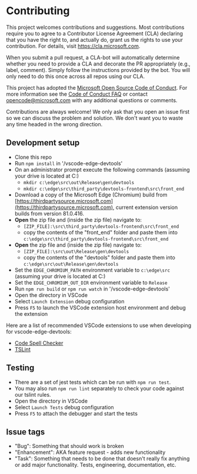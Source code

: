 # Contributing

This project welcomes contributions and suggestions.  Most contributions require you to agree to a
Contributor License Agreement (CLA) declaring that you have the right to, and actually do, grant us
the rights to use your contribution. For details, visit https://cla.microsoft.com.

When you submit a pull request, a CLA-bot will automatically determine whether you need to provide
a CLA and decorate the PR appropriately (e.g., label, comment). Simply follow the instructions
provided by the bot. You will only need to do this once across all repos using our CLA.

This project has adopted the [Microsoft Open Source Code of Conduct](https://opensource.microsoft.com/codeofconduct/).
For more information see the [Code of Conduct FAQ](https://opensource.microsoft.com/codeofconduct/faq/) or
contact [opencode@microsoft.com](mailto:opencode@microsoft.com) with any additional questions or comments.

Contributions are always welcome! We only ask that you open an issue first so we can discuss the problem and solution. We don't want you to waste any time headed in the wrong direction.

## Development setup
* Clone this repo
* Run `npm install` in '/vscode-edge-devtools'
* On an administrator prompt execute the following commands (assuming your drive is located at C:\)
  * `mkdir c:\edge\src\out\Release\gen\devtools`
  * `mkdir c:\edge\src\third_party\devtools-frontend\src\front_end`
* Download a copy of the Microsoft Edge (Chromium) build from [https://thirdpartysource.microsoft.com](https://thirdpartysource.microsoft.com), current extension version builds from version 81.0.416.
* **Open** the zip file and (inside the zip file) navigate to:
  * `[ZIP_FILE]:\src\third_party\devtools-frontend\src\front_end`
  * copy the contents of the "front_end" folder and paste them into `c:\edge\src\third_party\devtools-frontend\src\front_end`
* **Open** the zip file and (inside the zip file) navigate to:
  * `[ZIP_FILE]:\src\out\Release\gen\devtools`
  * copy the contents of the "devtools" folder and paste them into `c:\edge\src\out\Release\gen\devtools`
* Set the `EDGE_CHROMIUM_PATH` environment variable to `c:\edge\src` (assuming your drive is located at C:\)
* Set the `EDGE_CHROMIUM_OUT_DIR` environment variable to `Release`
* Run `npm run build` or `npm run watch` in '/vscode-edge-devtools'
* Open the directory in VSCode
* Select `Launch Extension` debug configuration
* Press `F5` to launch the VSCode extension host environment and debug the extension

Here are a list of recommended VSCode extensions to use when developing for vscode-edge-devtools:
* [Code Spell Checker](https://marketplace.visualstudio.com/items?itemName=streetsidesoftware.code-spell-checker)
* [TSLint](https://marketplace.visualstudio.com/items?itemName=ms-vscode.vscode-typescript-tslint-plugin)


## Testing
* There are a set of jest tests which can be run with `npm run test`.
* You may also run `npm run lint` separately to check your code against our tslint rules.
* Open the directory in VSCode
* Select `Launch Tests` debug configuration
* Press `F5` to attach the debugger and start the tests

## Issue tags
* "Bug": Something that should work is broken
* "Enhancement": AKA feature request - adds new functionality
* "Task": Something that needs to be done that doesn't really fix anything or add major functionality. Tests, engineering, documentation, etc.

